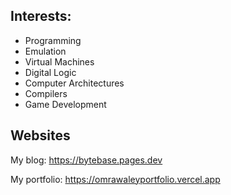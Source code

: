 ## Interests:

- Programming
- Emulation
- Virtual Machines
- Digital Logic
- Computer Architectures
- Compilers
- Game Development

## Websites

My blog: https://bytebase.pages.dev

My portfolio: https://omrawaleyportfolio.vercel.app
